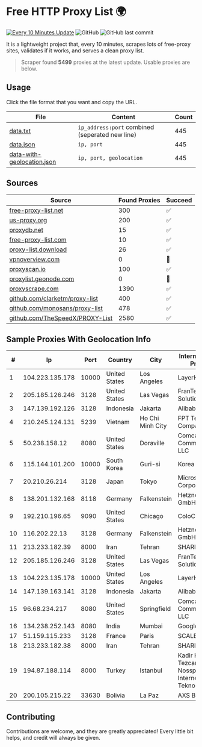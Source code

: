 
# Free HTTP Proxy List 🌍

[![Every 10 Minutes Update](https://github.com/mertguvencli/http-proxy-list/actions/workflows/main.yml/badge.svg?branch=main)](https://github.com/mertguvencli/http-proxy-list/actions/workflows/main.yml)
![GitHub](https://img.shields.io/github/license/mertguvencli/http-proxy-list)
![GitHub last commit](https://img.shields.io/github/last-commit/mertguvencli/http-proxy-list)

It is a lightweight project that, every 10 minutes, scrapes lots of free-proxy sites, validates if it works, and serves a clean proxy list.


> Scraper found **5499** proxies at the latest update. Usable proxies are below.

## Usage

Click the file format that you want and copy the URL.


|File|Content|Count|
|----|-------|-----|
|[data.txt](https://raw.githubusercontent.com/mertguvencli/http-proxy-list/main/proxy-list/data.txt)|`ip_address:port` combined (seperated new line)|445|
|[data.json](https://raw.githubusercontent.com/mertguvencli/http-proxy-list/main/proxy-list/data.json)|`ip, port`|445|
|[data-with-geolocation.json](https://raw.githubusercontent.com/mertguvencli/http-proxy-list/main/proxy-list/data-with-geolocation.json)|`ip, port, geolocation`|445|

## Sources

|Source|Found Proxies|Succeed|
|------|-------------|-------|
|[free-proxy-list.net](https://free-proxy-list.net)|300|✅|
|[us-proxy.org](https://www.us-proxy.org)|200|✅|
|[proxydb.net](http://proxydb.net)|15|✅|
|[free-proxy-list.com](https://free-proxy-list.com/?page=&port=&type%5B%5D=http&type%5B%5D=https&up_time=0&search=Search)|10|✅|
|[proxy-list.download](https://www.proxy-list.download/HTTP)|26|✅|
|[vpnoverview.com](https://vpnoverview.com/privacy/anonymous-browsing/free-proxy-servers)|0|🚫|
|[proxyscan.io](https://www.proxyscan.io)|100|✅|
|[proxylist.geonode.com](https://proxylist.geonode.com/api/proxy-list?limit=300&page=1&sort_by=lastChecked&sort_type=desc&protocols=http,https)|0|🚫|
|[proxyscrape.com](https://api.proxyscrape.com/v2/?request=displayproxies&protocol=http&timeout=10000&country=all&ssl=all&anonymity=all)|1390|✅|
|[github.com/clarketm/proxy-list](https://raw.githubusercontent.com/clarketm/proxy-list/master/proxy-list-raw.txt)|400|✅|
|[github.com/monosans/proxy-list](https://raw.githubusercontent.com/monosans/proxy-list/main/proxies/http.txt)|478|✅|
|[github.com/TheSpeedX/PROXY-List](https://raw.githubusercontent.com/TheSpeedX/PROXY-List/master/http.txt)|2580|✅|


## Sample Proxies With Geolocation Info

|#|Ip|Port|Country|City|Internet Service Provider|
|-|--|----|-------|----|-------------------------|
|1|104.223.135.178|10000|United States|Los Angeles|LayerHost|
|2|205.185.126.246|3128|United States|Las Vegas|FranTech Solutions|
|3|147.139.192.126|3128|Indonesia|Jakarta|Alibaba.com LLC|
|4|210.245.124.131|5239|Vietnam|Ho Chi Minh City|FPT Telecom Company|
|5|50.238.158.12|8080|United States|Doraville|Comcast Cable Communications, LLC|
|6|115.144.101.200|10000|South Korea|Guri-si|Korea Telecom|
|7|20.210.26.214|3128|Japan|Tokyo|Microsoft Corporation|
|8|138.201.132.168|8118|Germany|Falkenstein|Hetzner Online GmbH|
|9|192.210.196.65|9090|United States|Chicago|ColoCrossing|
|10|116.202.22.13|3128|Germany|Falkenstein|Hetzner Online GmbH|
|11|213.233.182.39|8000|Iran|Tehran|SHARIF-EDU|
|12|205.185.126.246|3128|United States|Las Vegas|FranTech Solutions|
|13|104.223.135.178|10000|United States|Los Angeles|LayerHost|
|14|147.139.163.141|3128|Indonesia|Jakarta|Alibaba.com LLC|
|15|96.68.234.217|8080|United States|Springfield|Comcast Cable Communications, LLC|
|16|134.238.252.143|8080|India|Mumbai|Google LLC|
|17|51.159.115.233|3128|France|Paris|SCALEWAY|
|18|213.233.182.38|8000|Iran|Tehran|SHARIF-EDU|
|19|194.87.188.114|8000|Turkey|Istanbul|Kadir Huseyin Tezcan Nosspeed Internet Teknolojileri|
|20|200.105.215.22|33630|Bolivia|La Paz|AXS Bolivia S. A.|



## Contributing

Contributions are welcome, and they are greatly appreciated! Every
little bit helps, and credit will always be given.

